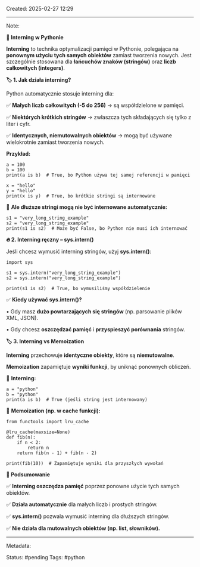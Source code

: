 Created: 2025-02-27 12:29

--- 
Note:

**📝 Interning w Pythonie**

**Interning** to technika optymalizacji pamięci w Pythonie, polegająca na **ponownym użyciu tych samych obiektów** zamiast tworzenia nowych. Jest szczególnie stosowana dla **łańcuchów znaków (stringów)** oraz **liczb całkowitych (integers)**.

**🏷 1. Jak działa interning?**

Python automatycznie stosuje interning dla:

✅ **Małych liczb całkowitych (-5 do 256)** → są współdzielone w pamięci.

✅ **Niektórych krótkich stringów** → zwłaszcza tych składających się tylko z liter i cyfr.

✅ **Identycznych, niemutowalnych obiektów** → mogą być używane wielokrotnie zamiast tworzenia nowych.

  
**Przykład:**

```
a = 100
b = 100
print(a is b)  # True, bo Python używa tej samej referencji w pamięci

x = "hello"
y = "hello"
print(x is y)  # True, bo krótkie stringi są internowane
```

📌 **Ale dłuższe stringi mogą nie być internowane automatycznie:**

```
s1 = "very_long_string_example"
s2 = "very_long_string_example"
print(s1 is s2)  # Może być False, bo Python nie musi ich internować
```

**🔥 2. Interning ręczny – sys.intern()**

  

Jeśli chcesz wymusić interning stringów, użyj **sys.intern()**:

```
import sys

s1 = sys.intern("very_long_string_example")
s2 = sys.intern("very_long_string_example")

print(s1 is s2)  # True, bo wymusiliśmy współdzielenie
```

✅ **Kiedy używać sys.intern()?**

• Gdy masz **dużo powtarzających się stringów** (np. parsowanie plików XML, JSON).

• Gdy chcesz **oszczędzać pamięć** i **przyspieszyć porównania** stringów.

**🏷 3. Interning vs Memoization**

  

**Interning** przechowuje **identyczne obiekty**, które są **niemutowalne**.

**Memoization** zapamiętuje **wyniki funkcji**, by uniknąć ponownych obliczeń.

  

📌 **Interning:**

```
a = "python"
b = "python"
print(a is b)  # True (jeśli string jest internowany)
```

📌 **Memoization (np. w cache funkcji):**

```
from functools import lru_cache

@lru_cache(maxsize=None)
def fib(n):
    if n < 2:
        return n
    return fib(n - 1) + fib(n - 2)

print(fib(10))  # Zapamiętuje wyniki dla przyszłych wywołań
```

**🚀 Podsumowanie**

  

✅ **Interning oszczędza pamięć** poprzez ponowne użycie tych samych obiektów.

✅ **Działa automatycznie** dla małych liczb i prostych stringów.

✅ **sys.intern()** pozwala wymusić interning dla dłuższych stringów.

✅ **Nie działa dla mutowalnych obiektów (np. list, słowników).**

--- 
Metadata: 

Status: #pending 
Tags: #python